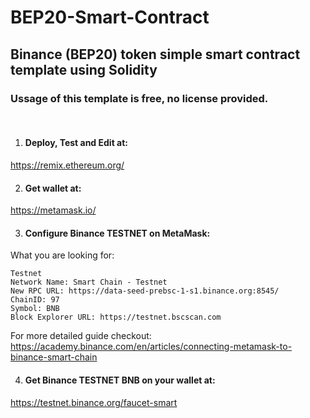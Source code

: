 # BEP20-Smart-Contract
## Binance (BEP20) token simple smart contract template using Solidity

### Ussage of this template is free, no license provided.

<br>

1. #### Deploy, Test and Edit at:
https://remix.ethereum.org/

2. #### Get wallet at:

https://metamask.io/

3. #### Configure Binance TESTNET on MetaMask:

What you are looking for:
```
Testnet
Network Name: Smart Chain - Testnet
New RPC URL: https://data-seed-prebsc-1-s1.binance.org:8545/
ChainID: 97
Symbol: BNB
Block Explorer URL: https://testnet.bscscan.com
```
For more detailed guide checkout: <br>
https://academy.binance.com/en/articles/connecting-metamask-to-binance-smart-chain

4. #### Get Binance TESTNET BNB on your wallet at:

https://testnet.binance.org/faucet-smart
